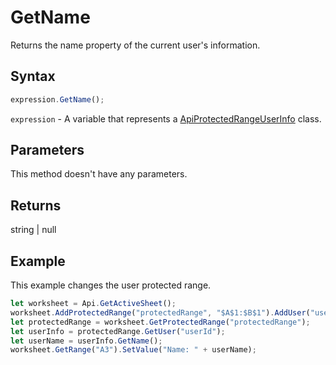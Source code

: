 # GetName

Returns the name property of the current user's information.

## Syntax

```javascript
expression.GetName();
```

`expression` - A variable that represents a [ApiProtectedRangeUserInfo](../ApiProtectedRangeUserInfo.md) class.

## Parameters

This method doesn't have any parameters.

## Returns

string \| null

## Example

This example changes the user protected range.

```javascript editor-xlsx
let worksheet = Api.GetActiveSheet();
worksheet.AddProtectedRange("protectedRange", "$A$1:$B$1").AddUser("userId", "name", "CanView");
let protectedRange = worksheet.GetProtectedRange("protectedRange");
let userInfo = protectedRange.GetUser("userId");
let userName = userInfo.GetName();
worksheet.GetRange("A3").SetValue("Name: " + userName);
```
